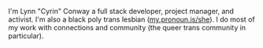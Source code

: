 I'm Lynn "Cyrin" Conway a full stack developer, project manager, and activist. I'm also a black poly trans lesbian ([my.pronoun.is/she](http://my.pronoun.is/she)). I do most of my work with connections and community (the queer trans community in particular).
